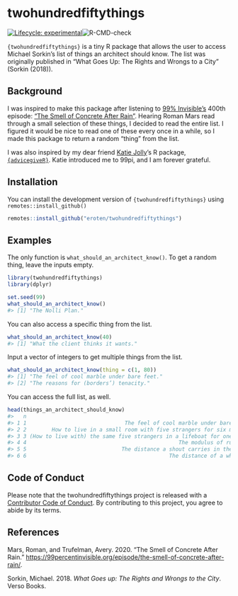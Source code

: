 
<!-- README.md is generated from README.Rmd. Please edit that file -->

# twohundredfiftythings

<!-- badges: start -->

[![Lifecycle:
experimental](https://img.shields.io/badge/lifecycle-experimental-orange.svg)](https://www.tidyverse.org/lifecycle/#experimental)![R-CMD-check](https://github.com/eroten/twohundredfiftythings/workflows/R-CMD-check/badge.svg)
<!-- badges: end -->

`{twohundredfiftythings}` is a tiny R package that allows the user to
access Michael Sorkin’s list of things an architect should know. The
list was originally published in “What Goes Up: The Rights and Wrongs to
a City” (Sorkin (2018)).

## Background

I was inspired to make this package after listening to [99%
Invisible’s](https://99percentinvisible.org/) 400th episode: [“The
Smell of Concrete After
Rain”](https://99percentinvisible.org/episode/the-smell-of-concrete-after-rain/).
Hearing Roman Mars read through a small selection of these things, I
decided to read the entire list. I figured it would be nice to read one
of these every once in a while, so I made this package to return a
random “thing” from the list.

I was also inspired by my dear friend [Katie
Jolly](https://twitter.com/katiejolly6)’s R package,
[`{advicegiveR}`](https://github.com/katiejolly/advicegiveR). Katie
introduced me to 99pi, and I am forever grateful.

## Installation

You can install the development version of `{twohundredfiftythings}`
using `remotes::install_github()`

``` r
remotes::install_github("eroten/twohundredfiftythings")
```

## Examples

The only function is `what_should_an_architect_know()`. To get a random
thing, leave the inputs empty.

``` r
library(twohundredfiftythings)
library(dplyr)

set.seed(99)
what_should_an_architect_know()
#> [1] "The Nolli Plan."
```

You can also access a specific thing from the list.

``` r
what_should_an_architect_know(40)
#> [1] "What the client thinks it wants."
```

Input a vector of integers to get multiple things from the list.

``` r
what_should_an_architect_know(thing = c(1, 80))
#> [1] "The feel of cool marble under bare feet."
#> [2] "The reasons for (borders’) tenacity."
```

You can access the full list, as well.

``` r
head(things_an_architect_should_know)
#>   n                                                                  thing
#> 1 1                               The feel of cool marble under bare feet.
#> 2 2        How to live in a small room with five strangers for six months.
#> 3 3 (How to live with) the same five strangers in a lifeboat for one week.
#> 4 4                                                The modulus of rupture.
#> 5 5                              The distance a shout carries in the city.
#> 6 6                                             The distance of a whisper.
```

## Code of Conduct

Please note that the twohundredfiftythings project is released with a
[Contributor Code of
Conduct](https://contributor-covenant.org/version/2/0/CODE_OF_CONDUCT.html).
By contributing to this project, you agree to abide by its terms.

## References

<div id="refs" class="references">

<div id="ref-roman_mars_smell_nodate">

Mars, Roman, and Trufelman, Avery. 2020. “The Smell of Concrete After
Rain.”
<https://99percentinvisible.org/episode/the-smell-of-concrete-after-rain/>.

</div>

<div id="ref-sorkin_what_2018">

Sorkin, Michael. 2018. *What Goes up: The Rights and Wrongs to the
City*. Verso Books.

</div>

</div>
